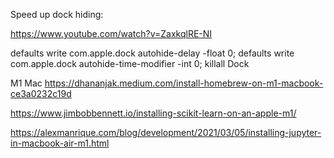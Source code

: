 Speed up dock hiding:

https://www.youtube.com/watch?v=ZaxkqlRE-NI

defaults write com.apple.dock autohide-delay -float 0;
defaults write com.apple.dock autohide-time-modifier -int 0;
killall Dock


M1 Mac
https://dhananjak.medium.com/install-homebrew-on-m1-macbook-ce3a0232c19d

https://www.jimbobbennett.io/installing-scikit-learn-on-an-apple-m1/

https://alexmanrique.com/blog/development/2021/03/05/installing-jupyter-in-macbook-air-m1.html
